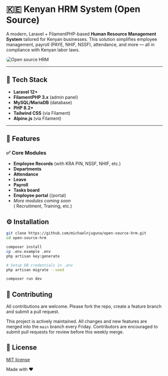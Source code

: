 # 🇰🇪 Kenyan HRM System (Open Source)

A modern, Laravel + FilamentPHP-based **Human Resource Management System** tailored for Kenyan businesses. This solution simplifies employee management, payroll (PAYE, NHIF, NSSF), attendance, and more — all in compliance with Kenyan labor laws.

<img src="img.png" alt="Open source HRM" style="max-width: 100%; border-radius: 8px; box-shadow: 0 20px 25px -5px rgba(0, 0, 0, 0.1), 0 10px 10px -5px rgba(0, 0, 0, 0.04);" >

---

## 🔧 Tech Stack

-   **Laravel 12+**
-   **FilamentPHP 3.x** (admin panel)
-   **MySQL/MariaDB** (database)
-   **PHP 8.2+**
-   **Tailwind CSS** (via Filament)
-   **Alpine.js** (via Filament)

---

## 🚀 Features

### ✅ Core Modules

-   **Employee Records** (with KRA PIN, NSSF, NHIF, etc.)
-   **Departments**
-   **Attendance**
-   **Leave**
-   **Payroll**
-   **Tasks board**
-   **Employee portal** (/portal)
-   _More modules coming soon_  
     ( Recruitment, Training, etc.)

## ⚙️ Installation

```bash
git clone https://github.com/michaelnjuguna/open-source-hrm.git
cd open-source-hrm

composer install
cp .env.example .env
php artisan key:generate

# Setup DB credentials in .env
php artisan migrate --seed

composer run dev
```

## 🤝 Contributing

All contributions are welcome. Please fork the repo, create a feature branch and submit a pull request.

This project is actively maintained. All changes and new features are merged into the `main` branch every Friday. Contributors are encouraged to submit pull requests for review before this weekly merge.

## 📜 License

[MIT license](LICENSE)

Made with ❤️
